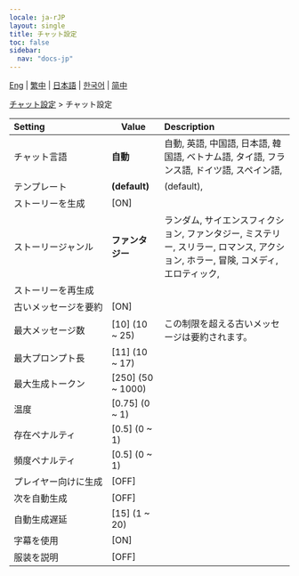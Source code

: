 ```yaml
---
locale: ja-rJP
layout: single
title: チャット設定
toc: false
sidebar:
  nav: "docs-jp"
---
```

[Eng](/dancexr/menu/2025.4/chat/chat_settings) | [繁中](/tw/dancexr/menu/2025.4/chat/chat_settings) | [日本語](/jp/dancexr/menu/2025.4/chat/chat_settings) | [한국어](/kr/dancexr/menu/2025.4/chat/chat_settings) | [简中](/zh/dancexr/menu/2025.4/chat/chat_settings)

[チャット設定](../menu#チャット設定) > チャット設定



| Setting | Value | Description |
| :--- | --- | :--- |
|<nobr>チャット言語</nobr>| **自動** | 自動, 英語, 中国語, 日本語, 韓国語, ベトナム語, タイ語, フランス語, ドイツ語, スペイン語,  |
|<nobr>テンプレート</nobr>| **(default)** | (default),  |
|<nobr>ストーリーを生成</nobr>| [ON] | 
|<nobr>ストーリージャンル</nobr>| **ファンタジー** | ランダム, サイエンスフィクション, ファンタジー, ミステリー, スリラー, ロマンス, アクション, ホラー, 冒険, コメディ, エロティック,  |
|<nobr>ストーリーを再生成</nobr>|| 
|<nobr>古いメッセージを要約</nobr>| [ON] | 
|<nobr>最大メッセージ数</nobr>| [10] (10 ~ 25) | この制限を超える古いメッセージは要約されます。
|<nobr>最大プロンプト長</nobr>| [11] (10 ~ 17) | 
|<nobr>最大生成トークン</nobr>| [250] (50 ~ 1000) | 
|<nobr>温度</nobr>| [0.75] (0 ~ 1) | 
|<nobr>存在ペナルティ</nobr>| [0.5] (0 ~ 1) | 
|<nobr>頻度ペナルティ</nobr>| [0.5] (0 ~ 1) | 
|<nobr>プレイヤー向けに生成</nobr>| [OFF] | 
|<nobr>次を自動生成</nobr>| [OFF] | 
|<nobr>自動生成遅延</nobr>| [15] (1 ~ 20) | 
|<nobr>字幕を使用</nobr>| [ON] | 
|<nobr>服装を説明</nobr>| [OFF] | 
